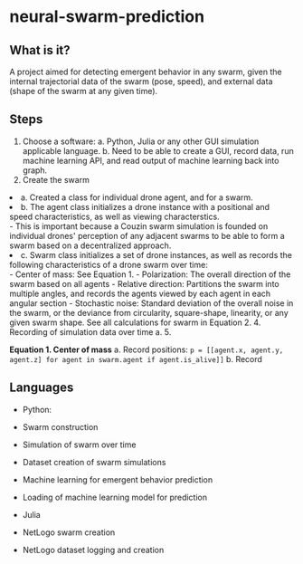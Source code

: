 # neural-swarm-prediction

## What is it? 
A project aimed for detecting emergent behavior in any swarm, given the internal trajectorial data of the swarm (pose, speed), and external data (shape of the swarm at any given time).

## Steps
1. Choose a software:
  a. Python, Julia or any other GUI simulation applicable language.
  b. Need to be able to create a GUI, record data, run machine learning API, and read output of machine learning back into graph.
2. Create the swarm
  <li>a. Created a class for individual drone agent, and for a swarm.</li>
  <li>b. The agent class initializes a drone instance with a positional and speed characteristics, as well as viewing characterstics.</li>
     - This is important because a Couzin swarm simulation is founded on individual drones' perception of any adjacent swarms to be able to form a swarm based on a decentralized approach.
  <li>c. Swarm class initializes a set of drone instances, as well as records the following characteristics of a drone swarm over time:</li>
     - Center of mass: See Equation 1.
     - Polarization: The overall direction of the swarm based on all agents
     - Relative direction: Partitions the swarm into multiple angles, and records the agents viewed by each agent in each angular section
     - Stochastic noise: Standard deviation of the overall noise in the swarm, or the deviance from circularity, square-shape, linearity, or any given swarm shape. See all calculations for swarm in Equation 2.
4. Recording of simulation data over time
  a. 
5. 

__Equation 1. Center of mass__
  a. Record positions:
  ```p = [[agent.x, agent.y, agent.z] for agent in swarm.agent if agent.is_alive]]```
  b. Record

## Languages
 - Python:
 -   Swarm construction
 -   Simulation of swarm over time
 -   Dataset creation of swarm simulations
 -   Machine learning for emergent behavior prediction
 -   Loading of machine learning model for prediction

 - Julia
 -   NetLogo swarm creation
 -   NetLogo dataset logging and creation
